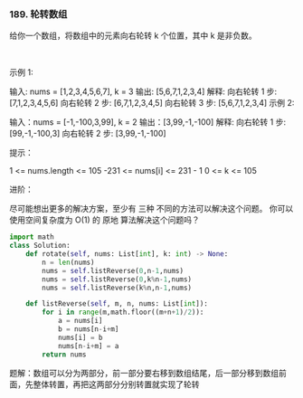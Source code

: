 ### 189. 轮转数组
给你一个数组，将数组中的元素向右轮转 k 个位置，其中 k 是非负数。

 

示例 1:

输入: nums = [1,2,3,4,5,6,7], k = 3
输出: [5,6,7,1,2,3,4]
解释:
向右轮转 1 步: [7,1,2,3,4,5,6]
向右轮转 2 步: [6,7,1,2,3,4,5]
向右轮转 3 步: [5,6,7,1,2,3,4]
示例 2:

输入：nums = [-1,-100,3,99], k = 2
输出：[3,99,-1,-100]
解释: 
向右轮转 1 步: [99,-1,-100,3]
向右轮转 2 步: [3,99,-1,-100]
 

提示：

1 <= nums.length <= 105
-231 <= nums[i] <= 231 - 1
0 <= k <= 105
 

进阶：

尽可能想出更多的解决方案，至少有 三种 不同的方法可以解决这个问题。
你可以使用空间复杂度为 O(1) 的 原地 算法解决这个问题吗？
```python
import math
class Solution:
    def rotate(self, nums: List[int], k: int) -> None:
        n = len(nums)
        nums = self.listReverse(0,n-1,nums)
        nums = self.listReverse(0,k%n-1,nums)
        nums = self.listReverse(k%n,n-1,nums)

    def listReverse(self, m, n, nums: List[int]):
        for i in range(m,math.floor((m+n+1)/2)):
            a = nums[i]
            b = nums[n-i+m]
            nums[i] = b
            nums[n-i+m] = a
        return nums

```
题解：数组可以分为两部分，前一部分要右移到数组结尾，后一部分移到数组前面，先整体转置，再把这两部分分别转置就实现了轮转